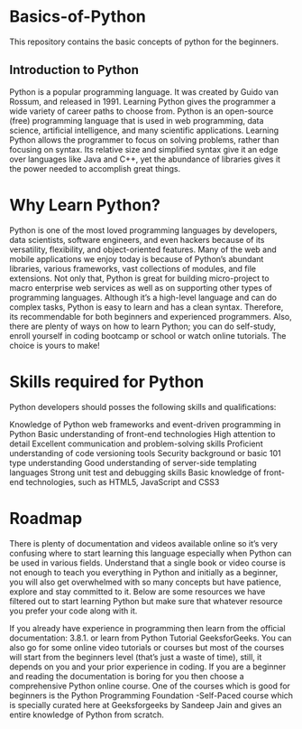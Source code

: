 # Basics-of-Python
This repository contains the basic concepts of python for the beginners.

## Introduction to Python
Python is a popular programming language. It was created by Guido van Rossum, and released in 1991. Learning Python gives the programmer a wide variety of career paths to choose from. Python is an open-source (free) programming language that is used in web programming, data science, artificial intelligence, and many scientific applications. Learning Python allows the programmer to focus on solving problems, rather than focusing on syntax. Its relative size and simplified syntax give it an edge over languages like Java and C++, yet the abundance of libraries gives it the power needed to accomplish great things.

# Why Learn Python?
Python is one of the most loved programming languages by developers, data scientists, software engineers, and even hackers because of its versatility, flexibility, and object-oriented features. Many of the web and mobile applications we enjoy today is because of Python’s abundant libraries, various frameworks, vast collections of modules, and file extensions. Not only that, Python is great for building micro-project to macro enterprise web services as well as on supporting other types of programming languages.
Although it’s a high-level language and can do complex tasks, Python is easy to learn and has a clean syntax. Therefore, its recommendable for both beginners and experienced programmers. Also, there are plenty of ways on how to learn Python; you can do self-study, enroll yourself in coding bootcamp or school or watch online tutorials. The choice is yours to make!

# Skills required for Python
Python developers should posses the following skills and qualifications:

Knowledge of Python web frameworks and event-driven programming in Python
Basic understanding of front-end technologies
High attention to detail
Excellent communication and problem-solving skills
Proficient understanding of code versioning tools
Security background or basic 101 type understanding
Good understanding of server-side templating languages
Strong unit test and debugging skills
Basic knowledge of front-end technologies, such as HTML5, JavaScript and CSS3

# Roadmap
There is plenty of documentation and videos available online so it’s very confusing where to start learning this language especially when Python can be used in various fields. Understand that a single book or video course is not enough to teach you everything in Python and initially as a beginner, you will also get overwhelmed with so many concepts but have patience, explore and stay committed to it. Below are some resources we have filtered out to start learning Python but make sure that whatever resource you prefer your code along with it.

If you already have experience in programming then learn from the official documentation: 3.8.1. or learn from Python Tutorial GeeksforGeeks. You can also go for some online video tutorials or courses but most of the courses will start from the beginners level (that’s just a waste of time), still, it depends on you and your prior experience in coding.
If you are a beginner and reading the documentation is boring for you then choose a comprehensive Python online course. One of the courses which is good for beginners is the Python Programming Foundation -Self-Paced course which is specially curated here at Geeksforgeeks by Sandeep Jain and gives an entire knowledge of Python from scratch. 
